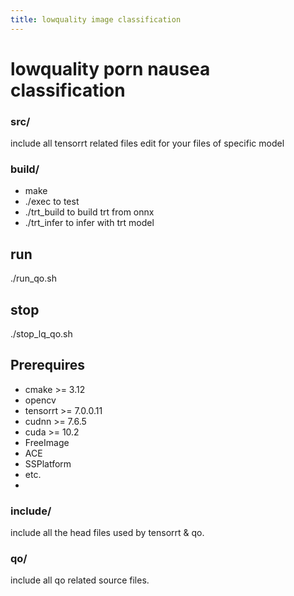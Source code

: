 ```yaml
---
title: lowquality image classification
---
```


# lowquality porn nausea classification

### src/
include all tensorrt related files
edit for your files of specific model

### build/ 
* make
* ./exec          to test
* ./trt_build     to build trt from onnx
* ./trt_infer     to infer with trt model








## run
./run_qo.sh

## stop
./stop_lq_qo.sh

## Prerequires
* cmake >= 3.12
* opencv
* tensorrt >= 7.0.0.11
* cudnn >= 7.6.5
* cuda >= 10.2
* FreeImage
* ACE
* SSPlatform
* etc.
* 
### include/
include all the head files used by tensorrt & qo.

### qo/
include all qo related source files.

